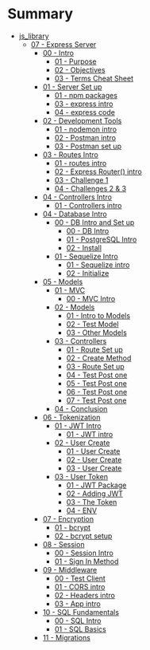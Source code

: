 # Summary
* [js_library]()
    * [07 - Express Server]()
        * [00 - Intro ]()
            * [01 - Purpose](javascript_library/06-Express-Server/00-intro/01-purpose.md)
            * [02 - Objectives](javascript_library/06-Express-Server/00-intro/02-set-up.md)
            * [03 - Terms Cheat Sheet](javascript_library/06-Express-Server/00-intro/03-server-terms.md)
        * [01 - Server Set up]()
            * [01 - npm packages](javascript_library/06-Express-Server/01-server-setup/01-server-dependencies.md)
            * [03 - express intro](javascript_library/06-Express-Server/01-server-setup/02-express-intro.md)
            * [04 - express code](javascript_library/06-Express-Server/01-server-setup/03-server-code.md)
        * [02 - Development Tools]()
            * [01 - nodemon intro](javascript_library/06-Express-Server/02-dev-tools/01-nodemon-intro.md)
            * [02 - Postman intro](javascript_library/06-Express-Server/02-dev-tools/02-postman-intro.md)
            * [03 - Postman set up](javascript_library/06-Express-Server/02-dev-tools/03-postman-practice.md)
        * [03 - Routes Intro]()
            * [01 - routes intro](javascript_library/06-Express-Server/03-routes/01-routes-intro.md)
            * [02 - Express Router() intro](javascript_library/06-Express-Server/03-routes/02-routes-express.md)
            * [03 - Challenge 1](javascript_library/06-Express-Server/03-routes/03-routes-solution.md)
            * [04 - Challenges 2 & 3](javascript_library/06-Express-Server/03-routes/04-routes-solution-two.md)
        * [04 - Controllers Intro]()
            * [01 - Controllers intro](javascript_library/06-Express-Server/03-routes/01-controllers-intro.md)
        * [04 - Database Intro]()
            * [00 - DB Intro and Set up]()
                * [00 - DB Intro](javascript_library/06-Express-Server/04-db/00-db-intro/00-db-intro.md)
                * [01 - PostgreSQL Intro](javascript_library/06-Express-Server/04-db/00-db-intro/01-pg-intro.md)
                * [02 - Install](javascript_library/06-Express-Server/04-db/00-db-intro/02-pg-install.md)
            * [01 - Sequelize Intro]()
                * [01 - Sequelize intro](javascript_library/06-Express-Server/04-db/01-sequelize/00-intro.md)
                * [02 - Initialize](javascript_library/06-Express-Server/04-db/01-sequelize/01-sequelize.md)
        * [05 - Models]()
            * [01 - MVC]()
                * [00 - MVC Intro](javascript_library/06-Express-Server/05-model-view-controller/01-mvc/00-mvc-intro.md)
            * [02 - Models]()
                * [01 - Intro to Models](javascript_library/06-Express-Server/05-model-view-controller/02-models/00-models.md)
                * [02 - Test Model](javascript_library/06-Express-Server/05-model-view-controller/02-models/01-test-models.md)
                * [03 - Other Models](javascript_library/06-Express-Server/05-model-view-controller/02-models/02-othermodels.md)
            * [03 - Controllers]()
                * [01 - Route Set up](javascript_library/06-Express-Server/05-model-view-controller/03-controllers/01-test-one.md)
                * [02 - Create Method](javascript_library/06-Express-Server/05-model-view-controller/03-controllers/02-test-two.md)
                * [03 - Route Set up](javascript_library/06-Express-Server/05-model-view-controller/03-controllers/03-test-three.md)
                * [04 - Test Post one](javascript_library/06-Express-Server/05-model-view-controller/03-controllers/04-test-four.md)
                * [05 - Test Post one](javascript_library/06-Express-Server/05-model-view-controller/03-controllers/05-test-five.md)
                * [06 - Test Post one](javascript_library/06-Express-Server/05-model-view-controller/03-controllers/06-test-six.md)
                * [07 - Test Post one](javascript_library/06-Express-Server/05-model-view-controller/03-controllers/07-test-seven.md)
            * [04 - Conclusion](javascript_library/06-Express-Server/05-model-view-controller/04-conclusion/01-conclusion.md)
        * [06 - Tokenization]()
            * [01 - JWT Intro]()
                * [01 - JWT intro](javascript_library/06-Express-Server/06-jwt/01-jwt-intro/01-jwt-intro.md)
            * [02 - User Create]()
                * [01 - User Create](javascript_library/06-Express-Server/06-jwt/02-user-create/01-user-create.md)
                * [02 - User Create](javascript_library/06-Express-Server/06-jwt/02-user-create/02-user-create2.md)
                * [03 - User Create](javascript_library/06-Express-Server/06-jwt/02-user-create/03-user-create3.md)
            * [03 - User Token]()
                * [01 - JWT Package](javascript_library/06-Express-Server/06-jwt/03-user-token/01-jwt-package.md)
                * [02 - Adding JWT](javascript_library/06-Express-Server/06-jwt/03-user-token/02-adding-jwt.md)
                * [03 - The Token](javascript_library/06-Express-Server/06-jwt/03-user-token/03-token-with-user.md)
                * [04 - ENV](javascript_library/06-Express-Server/06-jwt/03-user-token/04-process-env.md)
        * [07 - Encryption]()
            * [01 - bcrypt](javascript_library/06-Express-Server/07-encryption/00-bcrypt-intro.md)
            * [02 - bcrypt setup](javascript_library/06-Express-Server/07-encryption/01-bcrypt-setup.md)   
        * [08 - Session]()
            * [00 - Session Intro](javascript_library/06-Express-Server/08-session/00-session-intro.md)
            * [01 - Sign In Method](javascript_library/06-Express-Server/08-session/01-signinmethod.md)
        * [09 - Middleware]()
            * [00 - Test Client](javascript_library/06-Express-Server/09-middleware/00-test-client.md)
            * [01 - CORS intro](javascript_library/06-Express-Server/09-middleware/01-middleware-intro.md)
            * [02 - Headers intro](javascript_library/06-Express-Server/09-middleware/02-headers.md)
            * [03 - App intro](javascript_library/06-Express-Server/09-middleware/03-app.md)
        * [10 - SQL Fundamentals]()
            * [00 - SQL Intro](javascript_library/06-Express-Server/10-sql-intro/00-sql-intro.md)
            * [01 - SQL Basics](javascript_library/06-Express-Server/10-sql-intro/01-sql-basics.md)
        * [11 - Migrations]()
   

<!-- * [Eleven Fifty Style Guide](StyleGuide/StyleGuide.md) -->